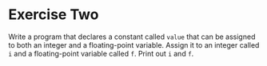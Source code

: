 # Exercise Two

Write a program that declares a constant called `value` that can be assigned to both an integer and a 
floating-point variable. Assign it to an integer called `i` and a floating-point variable called `f`.
Print out `i` and `f`.
